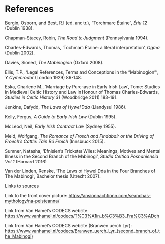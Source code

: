 <html>

<body>

<h1><strong>References</strong></h1>

<p1>

Bergin, Osborn, and Best, R.I (ed. and tr.), “Torchmarc Étaine”, <i>Ériu 12</i> (Dublin 1938).


Chapman-Stacey, Robin, <i>The Road to Judgment</i> (Pennsylvania 1994).


Charles-Edwards, Thomas, ‘Tochmarc Étaine: a literal interpretation’, <i>Ogma</i> (Dublin 2002). 


Davies, Sioned, <i>The Mabinogion</i> (Oxford 2008). 


Ellis, T.P., ‘Legal References, Terms and Conceptions in the “Mabinogion”’, <i>Y Cymmrodor</i> (London 1929) 86-148.  


Eska, Charlene M., ‘Marriage by Purchase in Early Irish Law’, 
Tome: Studies in Medieval Celtic History and Law in Honour of Thomas Charles-Edwards, <i>Studies in Celtic History 31</i> (Woodbridge 2011) 183-191. 


Jenkins, Dafydd, <i>The Laws of Hywel Dda</i> (Llandysul 1986).


Kelly, Fergus, <i>A Guide to Early Irish Law</i> (Dublin 1995).


McLeod, Neil, <i>Early Irish Contract Law</i> (Sydney 1955). 


Meid, Wolfgang, <i>The Romance of Froech and Findabair or the Driving of Froech’s Cattle: Táin Bó Froích</i> (Innsbruck 2015). 


Sumner, Natasha, ‘Efnisien’s Trickster Wiles: Meanings, Motives and Mental Illness in the Second Branch of the Mabinogi', <i>Studia Celtica Posnaniensia Vol 1</i> 
(Harvard 2016).


Van der Linden, Renske, ‘The Laws of Hywel Dda in the Four Branches of The Mabinogi’, Bachelor thesis (Utrecht 2007). 

</p1>


<p2>


Links to sources


Link to the front cover picture: https://ansionnachfionn.com/seanchas-mythology/na-peisteanna/ 

Link from Van Hamel’s CODECS website: https://www.vanhamel.nl/codecs/T%C3%A1in_b%C3%B3_Fra%C3%ADch 

Link from Van Hamel’s CODECS website (Branwen uerch Lyr): https://www.vanhamel.nl/codecs/Branwen_uerch_Lyr_(second_branch_of_the_Mabinogi) 

</p2>


</body>

</html> 

